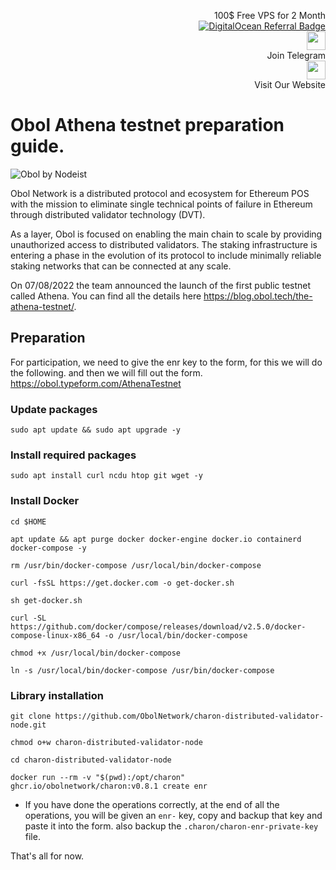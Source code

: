<p style="font-size:14px" align="right">
 100$ Free VPS for 2 Month <br>
 <a target="_blank" href="https://www.digitalocean.com/?refcode=410c988c8b3e&utm_campaign=Referral_Invite&utm_medium=Referral_Program&utm_source=badge"><img src="https://web-platforms.sfo2.cdn.digitaloceanspaces.com/WWW/Badge%201.svg" alt="DigitalOcean Referral Badge" /></a></br>
 <a href="https://t.me/nodeistt" target="_blank"><img src="https://github.com/Nodeist/Testnet_Kurulumlar/blob/fee87fe32609c1704206721b9fb16e4c5de75a96/telegramlogo.png" width="30"/></a><br>Join Telegram<br>
<a href="https://nodeist.site/" target="_blank"><img src="https://raw.githubusercontent.com/Nodeist/Testnet_Kurulumlar/main/logo.png" width="30"/></a><br> Visit Our Website
</p>

# Obol Athena testnet preparation guide.

![Obol by Nodeist](https://img3.teletype.in/files/2f/d8/2fd8b17f-23dd-4def-937b-c50b4f11c7f8.jpeg)

Obol Network is a distributed protocol and ecosystem for Ethereum POS with the mission to eliminate single technical points of failure in Ethereum through distributed validator technology (DVT).

As a layer, Obol is focused on enabling the main chain to scale by providing unauthorized access to distributed validators. The staking infrastructure is entering a phase in the evolution of its protocol to include minimally reliable staking networks that can be connected at any scale.

On 07/08/2022 the team announced the launch of the first public testnet called Athena. You can find all the details here https://blog.obol.tech/the-athena-testnet/.

## Preparation
For participation, we need to give the enr key to the form, for this we will do the following.
and then we will fill out the form. https://obol.typeform.com/AthenaTestnet

### Update packages
```
sudo apt update && sudo apt upgrade -y
```

### Install required packages
```
sudo apt install curl ncdu htop git wget -y
```

### Install Docker
```
cd $HOME

apt update && apt purge docker docker-engine docker.io containerd docker-compose -y

rm /usr/bin/docker-compose /usr/local/bin/docker-compose

curl -fsSL https://get.docker.com -o get-docker.sh

sh get-docker.sh

curl -SL https://github.com/docker/compose/releases/download/v2.5.0/docker-compose-linux-x86_64 -o /usr/local/bin/docker-compose

chmod +x /usr/local/bin/docker-compose

ln -s /usr/local/bin/docker-compose /usr/bin/docker-compose
```

### Library installation
```
git clone https://github.com/ObolNetwork/charon-distributed-validator-node.git

chmod o+w charon-distributed-validator-node

cd charon-distributed-validator-node

docker run --rm -v "$(pwd):/opt/charon" ghcr.io/obolnetwork/charon:v0.8.1 create enr
```

* If you have done the operations correctly, at the end of all the operations, you will be given an `enr-` key, copy and backup that key and paste it into the form.
also backup the `.charon/charon-enr-private-key` file.

That's all for now.
